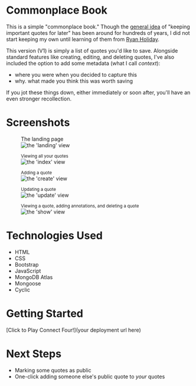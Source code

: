 # Commonplace Book 
This is a simple "commonplace book." Though the [general idea](https://en.wikipedia.org/wiki/Commonplace_book) of "keeping important quotes for later" has been around for hundreds of years, I did not start keeping my own until learning of them from [Ryan Holiday](https://ryanholiday.net/how-and-why-to-keep-a-commonplace-book/). 

This version (V1) is simply a list of quotes you'd like to save. Alongside standard features like creating, editing, and deleting quotes, I've also included the option to add some metadata (what I call *context*):
- where you were when you decided to capture this
- why. what made you think this was worth saving

If you jot these things down, either immediately or soon after, you'll have an even stronger recollection.

# Screenshots

<figure>
<figcaption>The landing page</figcaption>
<img src="https://i.imgur.com/Ci3hVRy.png" alt="the 'landing' view">
</figure>

<figure>
<figcaption><small>Viewing all your quotes</small></figcaption>
<img src="https://i.imgur.com/mKPtuxw.png" alt="the 'index' view">
</figure>

<figure>
<figcaption><small>Adding a quote</small></figcaption>
<img src="https://i.imgur.com/K0jfjVy.png" alt="the 'create' view">
</figure>

<figure>
<figcaption><small>Updating a quote</small></figcaption>
<img src="https://i.imgur.com/GVmQSFK.png" alt="the 'update' view">
</figure>

<figure>
<figcaption><small>Viewing a quote, adding annotations, and deleting a quote</small></figcaption>
<img src="https://i.imgur.com/hGXg8Zh.png" alt="the 'show' view">
</figure>

# Technologies Used

- HTML
- CSS
- Bootstrap
- JavaScript
- MongoDB Atlas
- Mongoose
- Cyclic

# Getting Started

[Click to Play Connect Four!](your deployment url here)

# Next Steps
- Marking some quotes as public
- One-click adding someone else's public quote to *your* quotes
